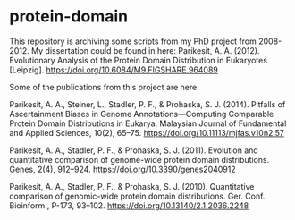 # protein-domain

This repository is archiving some scripts from my PhD project from 2008-2012. My dissertation could be found in here:
Parikesit, A. A. (2012). Evolutionary Analysis of the Protein Domain Distribution in Eukaryotes [Leipzig]. https://doi.org/10.6084/M9.FIGSHARE.964089

Some of the publications from this project are here:

Parikesit, A. A., Steiner, L., Stadler, P. F., & Prohaska, S. J. (2014). Pitfalls of Ascertainment Biases in Genome Annotations—Computing Comparable Protein Domain Distributions in Eukarya. Malaysian Journal of Fundamental and Applied Sciences, 10(2), 65–75. https://doi.org/10.11113/mjfas.v10n2.57

Parikesit, A. A., Stadler, P. F., & Prohaska, S. J. (2011). Evolution and quantitative comparison of genome-wide protein domain distributions. Genes, 2(4), 912–924. https://doi.org/10.3390/genes2040912

Parikesit, A. A., Stadler, P. F., & Prohaska, S. J. (2010). Quantitative comparison of genomic-wide protein domain distributions. Ger. Conf. Bioinform., P-173, 93–102. https://doi.org/10.13140/2.1.2036.2248
